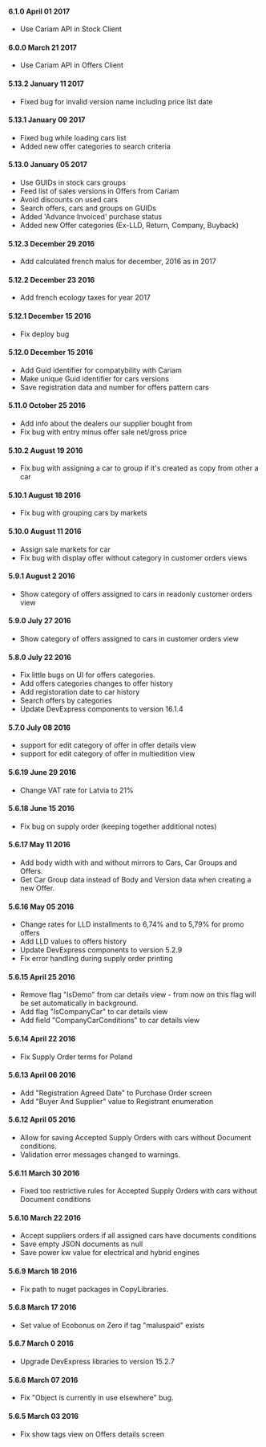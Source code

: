 #### 6.1.0 April 01 2017

- Use Cariam API in Stock Client

#### 6.0.0 March 21 2017

- Use Cariam API in Offers Client

#### 5.13.2 January 11 2017

- Fixed bug for invalid version name including price list date

#### 5.13.1 January 09 2017

- Fixed bug while loading cars list
- Added new offer categories to search criteria

#### 5.13.0 January 05 2017

- Use GUIDs in stock cars groups
- Feed list of sales versions in Offers from Cariam
- Avoid discounts on used cars
- Search offers, cars and groups on GUIDs
- Added 'Advance Invoiced' purchase status
- Added new Offer categories (Ex-LLD, Return, Company, Buyback)

#### 5.12.3 December 29 2016

- Add calculated french malus for december, 2016 as in 2017

#### 5.12.2 December 23 2016
    
- Add french ecology taxes for year 2017

#### 5.12.1 December 15 2016

- Fix deploy bug

#### 5.12.0 December 15 2016

- Add Guid identifier for compatybility with Cariam
- Make unique Guid identifier for cars versions
- Save registration data and number for offers pattern cars

#### 5.11.0 October 25 2016

- Add info about the dealers our supplier bought from
- Fix bug with entry minus offer sale net/gross price

#### 5.10.2 August 19 2016

- Fix bug with assigning a car to group if it's created as copy from other a car

#### 5.10.1 August 18 2016

- Fix bug with grouping cars by markets

#### 5.10.0 August 11 2016

- Assign sale markets for car
- Fix bug with display offer without category in customer orders views

#### 5.9.1 August 2 2016

- Show category of offers assigned to cars in readonly customer orders view

#### 5.9.0 July 27 2016

- Show category of offers assigned to cars in customer orders view

#### 5.8.0 July 22 2016

- Fix little bugs on UI for offers categories.
- Add offers categories changes to offer history
- Add registoration date to car history
- Search offers by categories
- Update DevExpress components to version 16.1.4

#### 5.7.0 July 08 2016

- support for edit category of offer in offer details view
- support for edit category of offer in multiedition view

#### 5.6.19 June 29 2016

- Change VAT rate for Latvia to 21%

#### 5.6.18 June 15 2016

- Fix bug on supply order (keeping together additional notes)

#### 5.6.17 May 11 2016

- Add body width with and without mirrors to Cars, Car Groups and Offers.
- Get Car Group data instead of Body and Version data when creating a new Offer.

#### 5.6.16 May 05 2016

- Change rates for LLD installments to 6,74% and to 5,79% for promo offers
- Add LLD values to offers history
- Update DevExpress components to version 5.2.9
- Fix error handling during supply order printing

#### 5.6.15 April 25 2016

- Remove flag "IsDemo" from car details view - from now on this flag will be set automatically in background.
- Add flag "IsCompanyCar" to car details view
- Add field "CompanyCarConditions" to car details view

#### 5.6.14 April 22 2016

- Fix Supply Order terms for Poland

#### 5.6.13 April 06 2016

- Add "Registration Agreed Date" to Purchase Order screen
- Add "Buyer And Supplier" value to Registrant enumeration

#### 5.6.12 April 05 2016

- Allow for saving Accepted Supply Orders with cars without Document conditions. 
- Validation error messages changed to warnings.

#### 5.6.11 March 30 2016

- Fixed too restrictive rules for Accepted Supply Orders with cars without Document conditions

#### 5.6.10 March 22 2016

- Accept suppliers orders if all assigned cars have documents conditions
- Save empty JSON documents as null
- Save power kw value for electrical and hybrid engines

#### 5.6.9 March 18 2016

- Fix path to nuget packages in CopyLibraries. 

#### 5.6.8 March 17 2016

- Set value of Ecobonus on Zero if tag "maluspaid" exists 

#### 5.6.7 March 0 2016

- Upgrade DevExpress libraries to version 15.2.7

#### 5.6.6 March 07 2016

- Fix "Object is currently in use elsewhere" bug.

#### 5.6.5 March 03 2016

- Fix show tags view on Offers details screen
